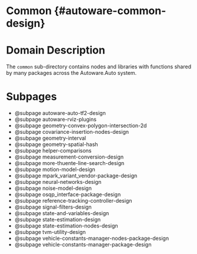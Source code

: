 Common {#autoware-common-design}
======

# Domain Description

The `common` sub-directory contains nodes and libraries with functions shared by many packages
across the Autoware.Auto system.

# Subpages

- @subpage autoware-auto-tf2-design
- @subpage autoware-rviz-plugins
- @subpage geometry-convex-polygon-intersection-2d
- @subpage covariance-insertion-nodes-design
- @subpage geometry-interval
- @subpage geometry-spatial-hash
- @subpage helper-comparisons
- @subpage measurement-conversion-design
- @subpage more-thuente-line-search-design
- @subpage motion-model-design
- @subpage mpark_variant_vendor-package-design
- @subpage neural-networks-design
- @subpage noise-model-design
- @subpage osqp_interface-package-design
- @subpage reference-tracking-controller-design
- @subpage signal-filters-design
- @subpage state-and-variables-design
- @subpage state-estimation-design
- @subpage state-estimation-nodes-design
- @subpage tvm-utility-design
- @subpage vehicle-constants-manager-nodes-package-design
- @subpage vehicle-constants-manager-package-design

